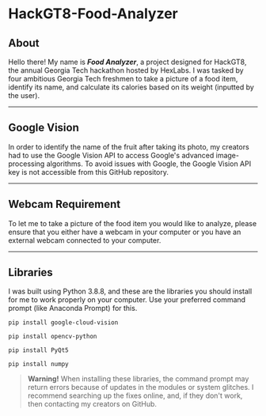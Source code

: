 # **HackGT8-Food-Analyzer**
## **About**
Hello there! My name is ***Food Analyzer***, a project designed for HackGT8, the annual Georgia Tech hackathon hosted by HexLabs. I was tasked by four ambitious Georgia Tech freshmen to take a picture of a food item, identify its name, and calculate its calories based on its weight (inputted by the user).

---
## **Google Vision**
In order to identify the name of the fruit after taking its photo, my creators had to use the Google Vision API to access Google's advanced image-processing algorithms. To avoid issues with Google, the Google Vision API key is not accessible from this GitHub repository.

---
## **Webcam Requirement**
To let me to take a picture of the food item you would like to analyze, please ensure that you either have a webcam in your computer or you have an external webcam connected to your computer.

---
## **Libraries**
I was built using Python 3.8.8, and these are the libraries you should install for me to work properly on your computer. Use your preferred command prompt (like Anaconda Prompt) for this.

`pip install google-cloud-vision`

`pip install opencv-python`

`pip install PyQt5`

`pip install numpy`

>**Warning!**
When installing these libraries, the command prompt may return errors because of updates in the modules or system glitches. I recommend searching up the fixes online, and, if they don't work, then contacting my creators on GitHub.
